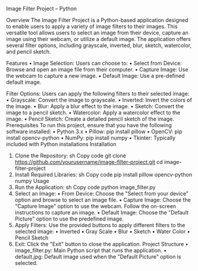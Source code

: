 Image Filter Project – Python

Overview
The Image Filter Project is a Python-based application designed to enable users to apply a variety of image filters to their images. This versatile tool allows users to select an image from their device, capture an image using their webcam, or utilize a default image. The application offers several filter options, including grayscale, inverted, blur, sketch, watercolor, and pencil sketch.

Features
•	Image Selection: Users can choose to:
•	Select from Device: Browse and open an image file from their computer.
•	Capture Image: Use the webcam to capture a new image.
•	Default Image: Use a pre-defined default image.

Filter Options: Users can apply the following filters to their selected image:
•	Grayscale: Convert the image to grayscale.
•	Inverted: Invert the colors of the image.
•	Blur: Apply a blur effect to the image.
•	Sketch: Convert the image to a pencil sketch.
•	Watercolor: Apply a watercolor effect to the image.
•	Pencil Sketch: Create a detailed pencil sketch of the image.
Prerequisites
To run this project, ensure that you have the following software installed:
•	Python 3.x
•	Pillow: pip install pillow
•	OpenCV: pip install opencv-python
•	NumPy: pip install numpy
•	Tkinter: Typically included with Python installations
Installation
1.	Clone the Repository:
sh
Copy code
git clone https://github.com/yourusername/image-filter-project.git cd image-filter-project 
2.	Install Required Libraries:
sh
Copy code
pip install pillow opencv-python numpy 
Usage
1.	Run the Application:
sh
Copy code
python image_filter.py
1.	Select an Image:
•	From Device: Choose the "Select from your device" option and browse to select an image file.
•	Capture Image: Choose the "Capture Image" option to use the webcam. Follow the on-screen instructions to capture an image.
•	Default Image: Choose the "Default Picture" option to use the predefined image.
2.	Apply Filters: Use the provided buttons to apply different filters to the selected image:
•	Inverted
•	Gray Scale
•	Blur
•	Sketch
•	Water Color
•	Pencil Sketch
3.	Exit: Click the "Exit" button to close the application.
Project Structure
•	image_filter.py: Main Python script that runs the application.
•	default.jpg: Default image used when the "Default Picture" option is selected.
